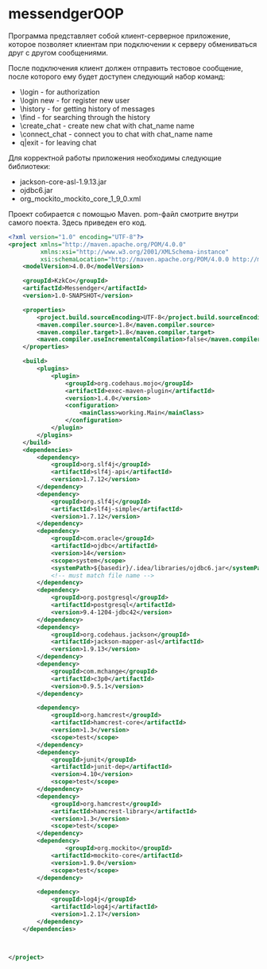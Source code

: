 # messendgerOOP

<p>Программа представляет собой клиент-серверное приложение, которое позволяет клиентам при подключении к серверу обмениваться друг с
другом сообщениями.</p> 

<p>После подключения клиент должен отправить тестовое сообщение, после которого ему будет доступен следующий набор команд:</p> 
<ul>
 <li>\login <user_login> <password> - for authorization</li>
 <li>\login new <user_login> <password> - for register new user</li>
 <li>\history - for getting history of messages</li>
 <li>\find <key_word> - for searching through the history</li>
 <li>\create_chat <chat_name> - create new chat with chat_name name</li>
 <li>\connect_chat <chat_name> - connect you to chat with chat_name name</li>
 <li>q|exit - for leaving chat</li>
</ul>

<p>Для корректной работы приложения необходимы следующие библиотеки:</p> 
<ul>
 <li>jackson-core-asl-1.9.13.jar</li>
 <li>ojdbc6.jar</li>
 <li>org_mockito_mockito_core_1_9_0.xml</li>
</ul>

<p>Проект собирается с помощью Maven. pom-файл смотрите внутри самого поекта. Здесь приведен его код.</p> 

```xml
<?xml version="1.0" encoding="UTF-8"?>
<project xmlns="http://maven.apache.org/POM/4.0.0"
         xmlns:xsi="http://www.w3.org/2001/XMLSchema-instance"
         xsi:schemaLocation="http://maven.apache.org/POM/4.0.0 http://maven.apache.org/xsd/maven-4.0.0.xsd">
    <modelVersion>4.0.0</modelVersion>

    <groupId>KzkCo</groupId>
    <artifactId>Messendger</artifactId>
    <version>1.0-SNAPSHOT</version>

    <properties>
        <project.build.sourceEncoding>UTF-8</project.build.sourceEncoding>
        <maven.compiler.source>1.8</maven.compiler.source>
        <maven.compiler.target>1.8</maven.compiler.target>
        <maven.compiler.useIncrementalCompilation>false</maven.compiler.useIncrementalCompilation>
    </properties>

    <build>
        <plugins>
            <plugin>
                <groupId>org.codehaus.mojo</groupId>
                <artifactId>exec-maven-plugin</artifactId>
                <version>1.4.0</version>
                <configuration>
                    <mainClass>working.Main</mainClass>
                </configuration>
            </plugin>
        </plugins>
    </build>
    <dependencies>
        <dependency>
            <groupId>org.slf4j</groupId>
            <artifactId>slf4j-api</artifactId>
            <version>1.7.12</version>
        </dependency>
        <dependency>
            <groupId>org.slf4j</groupId>
            <artifactId>slf4j-simple</artifactId>
            <version>1.7.12</version>
        </dependency>
        <dependency>
            <groupId>com.oracle</groupId>
            <artifactId>ojdbc</artifactId>
            <version>14</version>
            <scope>system</scope>
            <systemPath>${basedir}/.idea/libraries/ojdbc6.jar</systemPath>
            <!-- must match file name -->
        </dependency>
        <dependency>
            <groupId>org.postgresql</groupId>
            <artifactId>postgresql</artifactId>
            <version>9.4-1204-jdbc42</version>
        </dependency>
        <dependency>
            <groupId>org.codehaus.jackson</groupId>
            <artifactId>jackson-mapper-asl</artifactId>
            <version>1.9.13</version>
        </dependency>
        <dependency>
            <groupId>com.mchange</groupId>
            <artifactId>c3p0</artifactId>
            <version>0.9.5.1</version>
        </dependency>

        <dependency>
            <groupId>org.hamcrest</groupId>
            <artifactId>hamcrest-core</artifactId>
            <version>1.3</version>
            <scope>test</scope>
        </dependency>
        <dependency>
            <groupId>junit</groupId>
            <artifactId>junit-dep</artifactId>
            <version>4.10</version>
            <scope>test</scope>
        </dependency>
        <dependency>
            <groupId>org.hamcrest</groupId>
            <artifactId>hamcrest-library</artifactId>
            <version>1.3</version>
            <scope>test</scope>
        </dependency>
        <dependency>
                <groupId>org.mockito</groupId>
            <artifactId>mockito-core</artifactId>
            <version>1.9.0</version>
            <scope>test</scope>
        </dependency>

        <dependency>
            <groupId>log4j</groupId>
            <artifactId>log4j</artifactId>
            <version>1.2.17</version>
        </dependency>
    </dependencies>



</project>
```
